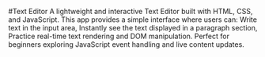 #Text Editor
A lightweight and interactive Text Editor built with HTML, CSS, and JavaScript.
This app provides a simple interface where users can:
Write text in the input area,
Instantly see the text displayed in a paragraph section,
Practice real-time text rendering and DOM manipulation.
Perfect for beginners exploring JavaScript event handling and live content updates.
